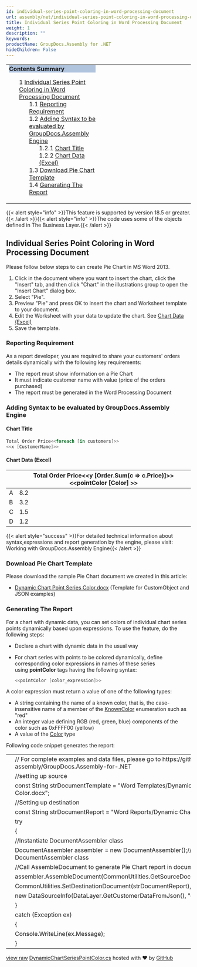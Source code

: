 ```yaml
---
id: individual-series-point-coloring-in-word-processing-document
url: assembly/net/individual-series-point-coloring-in-word-processing-document
title: Individual Series Point Coloring in Word Processing Document
weight: 1
description: ""
keywords: 
productName: GroupDocs.Assembly for .NET
hideChildren: False
---
```

<table class="sectionMacro" border="0" cellpadding="5" cellspacing="0" width="100%"><tbody><tr><td valign="top" width="50%"><div class="panel" style="border-top-width: 1px; border-right-width: 1px; border-bottom-width: 1px; border-left-width: 1px;"><div class="panelHeader" style="border-bottom-width: 1px; background-color: rgb(176, 196, 222);"><b>Contents Summary</b></div><div class="panelContent"><style type="text/css">div.rbtoc1590388625227 { padding-top: 0px; padding-right: 0px; padding-bottom: 0px; padding-left: 0px; }div.rbtoc1590388625227 ul { list-style-type: none; list-style-image: none; margin-left: 0px; }div.rbtoc1590388625227 li { margin-left: 0px; padding-left: 0px; }</style><div class="toc rbtoc1590388625227"><ul class="toc-indentation"><li><span class="TOCOutline">1</span> <a href="#IndividualSeriesPointColoringinWordProcessingDocument-IndividualSeriesPointColoringinWordProcessingDocument">Individual Series Point Coloring in Word Processing Document</a><ul class="toc-indentation"><li><span class="TOCOutline">1.1</span> <a href="#IndividualSeriesPointColoringinWordProcessingDocument-ReportingRequirement">Reporting Requirement</a></li><li><span class="TOCOutline">1.2</span> <a href="#IndividualSeriesPointColoringinWordProcessingDocument-AddingSyntaxtobeevaluatedbyGroupDocs.AssemblyEngine">Adding Syntax to be evaluated by GroupDocs.Assembly Engine</a><ul class="toc-indentation"><li><span class="TOCOutline">1.2.1</span> <a href="#IndividualSeriesPointColoringinWordProcessingDocument-ChartTitle">Chart Title</a></li><li><span class="TOCOutline">1.2.2</span> <a href="#IndividualSeriesPointColoringinWordProcessingDocument-ChartData(Excel)">Chart Data (Excel)</a></li></ul></li><li><span class="TOCOutline">1.3</span> <a href="#IndividualSeriesPointColoringinWordProcessingDocument-DownloadPieChartTemplate">Download Pie Chart Template</a></li><li><span class="TOCOutline">1.4</span> <a href="#IndividualSeriesPointColoringinWordProcessingDocument-GeneratingTheReport">Generating The Report</a></li></ul></li></ul></div></div></div></td><td valign="top" width="15%">&nbsp;</td><td valign="top" width="35%">&nbsp;</td></tr></tbody></table>

{{< alert style="info" >}}This feature is supported by version 18.5 or greater.{{< /alert >}}{{< alert style="info" >}}The code uses some of the objects defined in The Business Layer.{{< /alert >}}

## Individual Series Point Coloring in Word Processing Document

Please follow below steps to can create Pie Chart in MS Word 2013.

1.  Click in the document where you want to insert the chart, click the "Insert" tab, and then click "Chart" in the illustrations group to open the "Insert Chart" dialog box.
2.  Select "Pie".
3.  Preview "Pie" and press OK to insert the chart and Worksheet template to your document.
4.  Edit the Worksheet with your data to update the chart. See [Chart Data (Excel)](Individual%2BSeries%2BPoint%2BColoring%2Bin%2BWord%2BProcessing%2BDocument.html)
5.  Save the template.

### Reporting Requirement

As a report developer, you are required to share your customers' orders details dynamically with the following key requirements:

*   The report must show information on a Pie Chart
*   It must indicate customer name with value (price of the orders purchased)
*   The report must be generated in the Word Processing Document

### Adding Syntax to be evaluated by GroupDocs.Assembly Engine

#### Chart Title

```csharp
Total Order Price<<foreach [in customers]>>
<<x [CustomerName]>>

```

#### Chart Data (Excel)

|   | Total Order Price<<y [Order.Sum(c => c.Price)]>><<pointColor [Color] >> |
| --- | --- |
| A | 8.2 |
| B | 3.2 |
| C | 1.5 |
| D | 1.2 |

{{< alert style="success" >}}For detailed technical information about syntax,expressions and report generation by the engine, please visit: Working with GroupDocs.Assembly Engine{{< /alert >}}

### Download Pie Chart Template

Please download the sample Pie Chart document we created in this article:

*   [Dynamic Chart Point Series Color.docx](https://github.com/groupdocs-assembly/GroupDocs.Assembly-for-.NET/blob/master/Examples/Data/Source/Word%20Templates/Dynamic%20Chart%20Point%20Series%20Color.docx) (Template for CustomObject and JSON examples) 

### Generating The Report

For a chart with dynamic data, you can set colors of individual chart series points dynamically based upon expressions. To use the feature, do the following steps:

*   Declare a chart with dynamic data in the usual way
*   For chart series with points to be colored dynamically, define corresponding color expressions in names of these series using **pointColor** tags having the following syntax:
    
    ```csharp
    <<pointColor [color_expression]>>
    ```
    

A color expression must return a value of one of the following types:

*   A string containing the name of a known color, that is, the case-insensitive name of a member of the [KnownColor](https://msdn.microsoft.com/en-us/library/system.drawing.knowncolor(v=vs.110).aspx) enumeration such as "red"
*   An integer value defining RGB (red, green, blue) components of the color such as 0xFFFF00 (yellow)
*   A value of the [Color](http://msdn.microsoft.com/en-us/library/system.drawing.color(v=vs.110).aspx) type

Following code snippet generates the report:

<table class="highlight tab-size js-file-line-container" data-tab-size="8" data-paste-markdown-skip=""><tbody><tr><td id="file-dynamicchartseriespointcolor-cs-L1" class="blob-num js-line-number" data-line-number="1"></td><td id="file-dynamicchartseriespointcolor-cs-LC1" class="blob-code blob-code-inner js-file-line"><span class="pl-c"><span class="pl-c">//</span> For complete examples and data files, please go to https://github.com/groupdocs-assembly/GroupDocs.Assembly-for-.NET</span></td></tr><tr><td id="file-dynamicchartseriespointcolor-cs-L2" class="blob-num js-line-number" data-line-number="2"></td><td id="file-dynamicchartseriespointcolor-cs-LC2" class="blob-code blob-code-inner js-file-line"><span class="pl-c"><span class="pl-c">//</span>setting up source</span></td></tr><tr><td id="file-dynamicchartseriespointcolor-cs-L3" class="blob-num js-line-number" data-line-number="3"></td><td id="file-dynamicchartseriespointcolor-cs-LC3" class="blob-code blob-code-inner js-file-line"><span class="pl-k">const</span> <span class="pl-en">String</span> <span class="pl-smi">strDocumentTemplate</span> <span class="pl-k">=</span> <span class="pl-s"><span class="pl-pds">"</span>Word Templates/Dynamic Chart Point Series Color.docx<span class="pl-pds">"</span></span>;</td></tr><tr><td id="file-dynamicchartseriespointcolor-cs-L4" class="blob-num js-line-number" data-line-number="4"></td><td id="file-dynamicchartseriespointcolor-cs-LC4" class="blob-code blob-code-inner js-file-line"><span class="pl-c"><span class="pl-c">//</span>Setting up destination</span></td></tr><tr><td id="file-dynamicchartseriespointcolor-cs-L5" class="blob-num js-line-number" data-line-number="5"></td><td id="file-dynamicchartseriespointcolor-cs-LC5" class="blob-code blob-code-inner js-file-line"><span class="pl-k">const</span> <span class="pl-en">String</span> <span class="pl-smi">strDocumentReport</span> <span class="pl-k">=</span> <span class="pl-s"><span class="pl-pds">"</span>Word Reports/Dynamic Chart Point Series Color.docx<span class="pl-pds">"</span></span>;</td></tr><tr><td id="file-dynamicchartseriespointcolor-cs-L6" class="blob-num js-line-number" data-line-number="6"></td><td id="file-dynamicchartseriespointcolor-cs-LC6" class="blob-code blob-code-inner js-file-line"><span class="pl-k">try</span></td></tr><tr><td id="file-dynamicchartseriespointcolor-cs-L7" class="blob-num js-line-number" data-line-number="7"></td><td id="file-dynamicchartseriespointcolor-cs-LC7" class="blob-code blob-code-inner js-file-line">{</td></tr><tr><td id="file-dynamicchartseriespointcolor-cs-L8" class="blob-num js-line-number" data-line-number="8"></td><td id="file-dynamicchartseriespointcolor-cs-LC8" class="blob-code blob-code-inner js-file-line"><span class="pl-c"><span class="pl-c">//</span>Instantiate DocumentAssembler class</span></td></tr><tr><td id="file-dynamicchartseriespointcolor-cs-L9" class="blob-num js-line-number" data-line-number="9"></td><td id="file-dynamicchartseriespointcolor-cs-LC9" class="blob-code blob-code-inner js-file-line"><span class="pl-en">DocumentAssembler</span> <span class="pl-smi">assembler</span> <span class="pl-k">=</span> <span class="pl-k">new</span> <span class="pl-en">DocumentAssembler</span>();<span class="pl-c"><span class="pl-c">//</span>initialize object of DocumentAssembler class</span></td></tr><tr><td id="file-dynamicchartseriespointcolor-cs-L10" class="blob-num js-line-number" data-line-number="10"></td><td id="file-dynamicchartseriespointcolor-cs-LC10" class="blob-code blob-code-inner js-file-line"><span class="pl-c"><span class="pl-c">//</span>Call AssembleDocument to generate Pie Chart report in document format</span></td></tr><tr><td id="file-dynamicchartseriespointcolor-cs-L11" class="blob-num js-line-number" data-line-number="11"></td><td id="file-dynamicchartseriespointcolor-cs-LC11" class="blob-code blob-code-inner js-file-line"><span class="pl-smi">assembler</span>.<span class="pl-en">AssembleDocument</span>(<span class="pl-smi">CommonUtilities</span>.<span class="pl-en">GetSourceDocument</span>(<span class="pl-smi">strDocumentTemplate</span>),</td></tr><tr><td id="file-dynamicchartseriespointcolor-cs-L12" class="blob-num js-line-number" data-line-number="12"></td><td id="file-dynamicchartseriespointcolor-cs-LC12" class="blob-code blob-code-inner js-file-line"><span class="pl-smi">CommonUtilities</span>.<span class="pl-en">SetDestinationDocument</span>(<span class="pl-smi">strDocumentReport</span>),</td></tr><tr><td id="file-dynamicchartseriespointcolor-cs-L13" class="blob-num js-line-number" data-line-number="13"></td><td id="file-dynamicchartseriespointcolor-cs-LC13" class="blob-code blob-code-inner js-file-line"><span class="pl-k">new</span> <span class="pl-en">DataSourceInfo</span>(<span class="pl-smi">DataLayer</span>.<span class="pl-en">GetCustomerDataFromJson</span>(), <span class="pl-s"><span class="pl-pds">"</span>customers<span class="pl-pds">"</span></span>));</td></tr><tr><td id="file-dynamicchartseriespointcolor-cs-L14" class="blob-num js-line-number" data-line-number="14"></td><td id="file-dynamicchartseriespointcolor-cs-LC14" class="blob-code blob-code-inner js-file-line">}</td></tr><tr><td id="file-dynamicchartseriespointcolor-cs-L15" class="blob-num js-line-number" data-line-number="15"></td><td id="file-dynamicchartseriespointcolor-cs-LC15" class="blob-code blob-code-inner js-file-line"><span class="pl-k">catch</span> (<span class="pl-en">Exception</span> <span class="pl-smi">ex</span>)</td></tr><tr><td id="file-dynamicchartseriespointcolor-cs-L16" class="blob-num js-line-number" data-line-number="16"></td><td id="file-dynamicchartseriespointcolor-cs-LC16" class="blob-code blob-code-inner js-file-line">{</td></tr><tr><td id="file-dynamicchartseriespointcolor-cs-L17" class="blob-num js-line-number" data-line-number="17"></td><td id="file-dynamicchartseriespointcolor-cs-LC17" class="blob-code blob-code-inner js-file-line"><span class="pl-smi">Console</span>.<span class="pl-en">WriteLine</span>(<span class="pl-smi">ex</span>.<span class="pl-smi">Message</span>);</td></tr><tr><td id="file-dynamicchartseriespointcolor-cs-L18" class="blob-num js-line-number" data-line-number="18"></td><td id="file-dynamicchartseriespointcolor-cs-LC18" class="blob-code blob-code-inner js-file-line">}</td></tr></tbody></table>

[view raw](https://gist.github.com/GroupDocsGists/fb1400ea59b283001465944f5a2780d8/raw/ee45261d4b989ba294afe0c5c1a3437c51c35ac4/DynamicChartSeriesPointColor.cs) [DynamicChartSeriesPointColor.cs](https://gist.github.com/GroupDocsGists/fb1400ea59b283001465944f5a2780d8#file-dynamicchartseriespointcolor-cs) hosted with ❤ by [GitHub](https://github.com)
